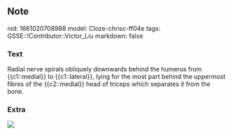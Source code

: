## Note
nid: 1661020708988
model: Cloze-chrisc-ff04e
tags: GSSE::!Contributor::Victor_Liu
markdown: false

### Text
Radial nerve spirals obliquely downwards behind the humerus from {{c1::medial}} to {{c1::lateral}}, lying for the most part behind the uppermost fibres of the {{c2::medial}} head of triceps which separates it from the bone.

### Extra
<img src="paste-89ee9f828d1563b0c3e1d0293897cad6f035091d.jpg">
